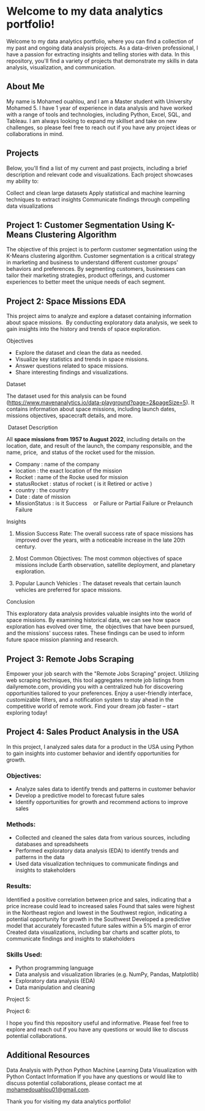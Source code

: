 # Welcome to my data analytics portfolio!

Welcome to my data analytics portfolio, where you can find a collection of my past and ongoing data analysis projects. As a data-driven professional, I have a passion for extracting insights and telling stories with data. In this repository, you'll find a variety of projects that demonstrate my skills in data analysis, visualization, and communication.

## About Me
My name is Mohamed ouahlou, and I am a Master student with University Mohamed 5. I have 1 year of experience in data analysis and have worked with a range of tools and technologies, including Python, Excel, SQL, and Tableau. I am always looking to expand my skillset and take on new challenges, so please feel free to reach out if you have any project ideas or collaborations in mind.

## Projects
Below, you'll find a list of my current and past projects, including a brief description and relevant code and visualizations. Each project showcases my ability to:

Collect and clean large datasets
Apply statistical and machine learning techniques to extract insights
Communicate findings through compelling data visualizations
## Project 1: Customer Segmentation Using K-Means Clustering Algorithm

The objective of this project is to perform customer segmentation using the K-Means clustering algorithm. Customer segmentation is a critical strategy in marketing and business to understand different customer groups' behaviors and preferences. By segmenting customers, businesses can tailor their marketing strategies, product offerings, and customer experiences to better meet the unique needs of each segment.

## Project 2: Space Missions EDA

This project aims to analyze and explore a dataset containing information about space missions. 
By conducting exploratory data analysis, we seek to gain insights into the history and trends of space exploration.

Objectives

- Explore the dataset and clean the data as needed.
- Visualize key statistics and trends in space missions.
- Answer questions related to space missions.
- Share interesting findings and visualizations.

Dataset


The dataset used for this analysis can be found (https://www.mavenanalytics.io/data-playground?page=2&pageSize=5).
It contains information about space missions, including launch dates, missions objectives, spacecraft details, and more.


 Dataset Description

All **space missions from 1957 to August 2022**, including details on the location,
date, and result of the launch, the company responsible, and the name, price, 
and status of the rocket used for the mission.

- Company : name of the company
- location : the exact location of the mission
- Rocket : name of the Rocke used for mission 
- statusRocket : status of rocket ( is it Retired or active )
- country : the country 
- Date : date of mission 
- MissionStatus : is it Success    or Failure or Partial Failure or Prelaunch Failure

Insights

1. Mission Success Rate: The overall success rate of space missions has improved over the years, with a noticeable increase in the late 20th century.

2. Most Common Objectives: The most common objectives of space missions include Earth observation, satellite deployment, and planetary exploration.

3. Popular Launch Vehicles : The dataset reveals that certain launch vehicles are preferred for space missions.


Conclusion

This exploratory data analysis provides valuable insights into the world of space missions.
By examining historical data, we can see how space exploration has evolved over time, 
the objectives that have been pursued, and the missions' success rates. These findings can be used to inform future space mission planning and research.


## Project 3: Remote Jobs Scraping 

Empower your job search with the "Remote Jobs Scraping" project. Utilizing web scraping techniques, this tool aggregates remote job listings from dailyremote.com, providing you with a centralized hub for discovering opportunities tailored to your preferences. Enjoy a user-friendly interface, customizable filters, and a notification system to stay ahead in the competitive world of remote work. Find your dream job faster – start exploring today!


## Project 4: Sales Product Analysis in the USA
In this project, I analyzed sales data for a product in the USA using Python to gain insights into customer behavior and identify opportunities for growth.

### Objectives:

- Analyze sales data to identify trends and patterns in customer behavior
- Develop a predictive model to forecast future sales
- Identify opportunities for growth and recommend actions to improve sales

### Methods:

- Collected and cleaned the sales data from various sources, including databases and spreadsheets
- Performed exploratory data analysis (EDA) to identify trends and patterns in the data
- Used data visualization techniques to communicate findings and insights to stakeholders
  
### Results:

Identified a positive correlation between price and sales, indicating that a price increase could lead to increased sales
Found that sales were highest in the Northeast region and lowest in the Southwest region, indicating a potential opportunity for growth in the Southwest
Developed a predictive model that accurately forecasted future sales within a 5% margin of error
Created data visualizations, including bar charts and scatter plots, to communicate findings and insights to stakeholders

### Skills Used:

- Python programming language
- Data analysis and visualization libraries (e.g. NumPy, Pandas, Matplotlib)
- Exploratory data analysis (EDA)
- Data manipulation and cleaning

Project 5:

Project 6:

I hope you find this repository useful and informative. Please feel free to explore and reach out if you have any questions or would like to discuss potential collaborations.

## Additional Resources

Data Analysis with Python
Python Machine Learning
Data Visualization with Python
Contact Information
If you have any questions or would like to discuss potential collaborations,
please contact me at mohamedouahlou01@gmail.com.

Thank you for visiting my data analytics portfolio!
